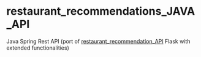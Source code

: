 # restaurant_recommendations_JAVA_API
Java Spring Rest API (port of [restaurant_recommendation_API](https://github.com/patryk0504/restaurant_recommendations_API) Flask with extended functionalities)
